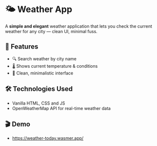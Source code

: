 # 🌤️ Weather App

A **simple and elegant** weather application that lets you check the current weather for any city — clean UI, minimal fuss.

## 🚀 Features

- 🔍 Search weather by city name  
- 🌡️ Shows current temperature & conditions  
- 🎨 Clean, minimalistic interface

## 🛠️ Technologies Used

- Vanilla HTML, CSS and JS
- OpenWeatherMap API for real-time weather data

## 🎬 Demo

- https://weather-today.wasmer.app/
